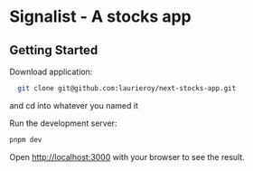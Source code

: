 # Signalist - A stocks app

## Getting Started
Download application: 
```bash
  git clone git@github.com:laurieroy/next-stocks-app.git
```
and cd into whatever you named it

Run the development server:

```bash
pnpm dev

```

Open [http://localhost:3000](http://localhost:3000) with your browser to see the result.

